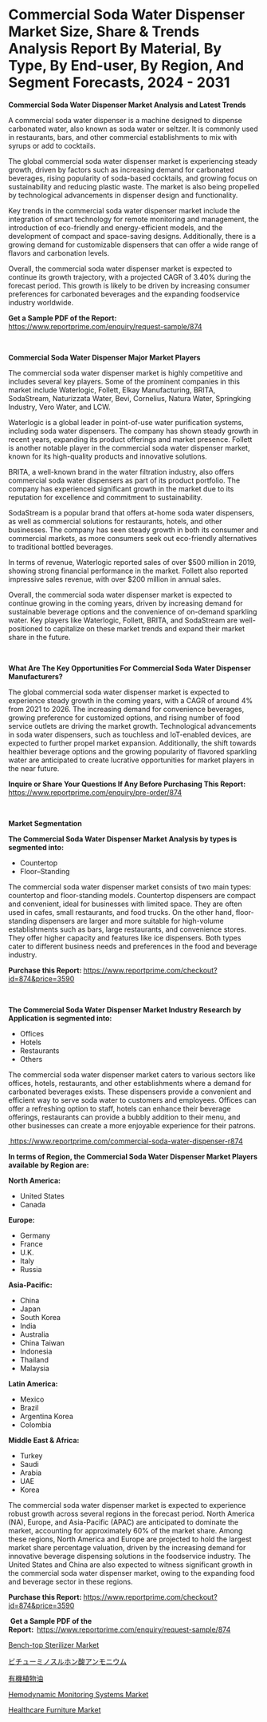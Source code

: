 <p><h1>Commercial Soda Water Dispenser Market Size, Share & Trends Analysis Report By Material, By Type, By End-user, By Region, And Segment Forecasts, 2024 - 2031</h1></p><p><strong>Commercial Soda Water Dispenser Market Analysis and Latest Trends</strong></p>
<p><p>A commercial soda water dispenser is a machine designed to dispense carbonated water, also known as soda water or seltzer. It is commonly used in restaurants, bars, and other commercial establishments to mix with syrups or add to cocktails.</p><p>The global commercial soda water dispenser market is experiencing steady growth, driven by factors such as increasing demand for carbonated beverages, rising popularity of soda-based cocktails, and growing focus on sustainability and reducing plastic waste. The market is also being propelled by technological advancements in dispenser design and functionality.</p><p>Key trends in the commercial soda water dispenser market include the integration of smart technology for remote monitoring and management, the introduction of eco-friendly and energy-efficient models, and the development of compact and space-saving designs. Additionally, there is a growing demand for customizable dispensers that can offer a wide range of flavors and carbonation levels.</p><p>Overall, the commercial soda water dispenser market is expected to continue its growth trajectory, with a projected CAGR of 3.40% during the forecast period. This growth is likely to be driven by increasing consumer preferences for carbonated beverages and the expanding foodservice industry worldwide.</p></p>
<p><strong>Get a Sample PDF of the Report:&nbsp;</strong> <a href="https://www.reportprime.com/enquiry/request-sample/874">https://www.reportprime.com/enquiry/request-sample/874</a></p>
<p>&nbsp;</p>
<p><strong>Commercial Soda Water Dispenser Major Market Players</strong></p>
<p><p>The commercial soda water dispenser market is highly competitive and includes several key players. Some of the prominent companies in this market include Waterlogic, Follett, Elkay Manufacturing, BRITA, SodaStream, Naturizzata Water, Bevi, Cornelius, Natura Water, Springking Industry, Vero Water, and LCW.</p><p>Waterlogic is a global leader in point-of-use water purification systems, including soda water dispensers. The company has shown steady growth in recent years, expanding its product offerings and market presence. Follett is another notable player in the commercial soda water dispenser market, known for its high-quality products and innovative solutions.</p><p>BRITA, a well-known brand in the water filtration industry, also offers commercial soda water dispensers as part of its product portfolio. The company has experienced significant growth in the market due to its reputation for excellence and commitment to sustainability.</p><p>SodaStream is a popular brand that offers at-home soda water dispensers, as well as commercial solutions for restaurants, hotels, and other businesses. The company has seen steady growth in both its consumer and commercial markets, as more consumers seek out eco-friendly alternatives to traditional bottled beverages.</p><p>In terms of revenue, Waterlogic reported sales of over $500 million in 2019, showing strong financial performance in the market. Follett also reported impressive sales revenue, with over $200 million in annual sales.</p><p>Overall, the commercial soda water dispenser market is expected to continue growing in the coming years, driven by increasing demand for sustainable beverage options and the convenience of on-demand sparkling water. Key players like Waterlogic, Follett, BRITA, and SodaStream are well-positioned to capitalize on these market trends and expand their market share in the future.</p></p>
<p>&nbsp;</p>
<p><strong>What Are The Key Opportunities For Commercial Soda Water Dispenser Manufacturers?</strong></p>
<p><p>The global commercial soda water dispenser market is expected to experience steady growth in the coming years, with a CAGR of around 4% from 2021 to 2026. The increasing demand for convenience beverages, growing preference for customized options, and rising number of food service outlets are driving the market growth. Technological advancements in soda water dispensers, such as touchless and IoT-enabled devices, are expected to further propel market expansion. Additionally, the shift towards healthier beverage options and the growing popularity of flavored sparkling water are anticipated to create lucrative opportunities for market players in the near future.</p></p>
<p><strong>Inquire or Share Your Questions If Any Before Purchasing This Report:</strong> <a href="https://www.reportprime.com/enquiry/pre-order/874">https://www.reportprime.com/enquiry/pre-order/874</a></p>
<p>&nbsp;</p>
<p><strong>Market Segmentation</strong></p>
<p><strong>The Commercial Soda Water Dispenser Market Analysis by types is segmented into:</strong></p>
<p><ul><li>Countertop</li><li>Floor–Standing</li></ul></p>
<p><p>The commercial soda water dispenser market consists of two main types: countertop and floor-standing models. Countertop dispensers are compact and convenient, ideal for businesses with limited space. They are often used in cafes, small restaurants, and food trucks. On the other hand, floor-standing dispensers are larger and more suitable for high-volume establishments such as bars, large restaurants, and convenience stores. They offer higher capacity and features like ice dispensers. Both types cater to different business needs and preferences in the food and beverage industry.</p></p>
<p><strong>Purchase this Report:&nbsp;</strong><a href="https://www.reportprime.com/checkout?id=874&price=3590">https://www.reportprime.com/checkout?id=874&price=3590</a></p>
<p>&nbsp;</p>
<p><strong>The Commercial Soda Water Dispenser Market Industry Research by Application is segmented into:</strong></p>
<p><ul><li>Offices</li><li>Hotels</li><li>Restaurants</li><li>Others</li></ul></p>
<p><p>The commercial soda water dispenser market caters to various sectors like offices, hotels, restaurants, and other establishments where a demand for carbonated beverages exists. These dispensers provide a convenient and efficient way to serve soda water to customers and employees. Offices can offer a refreshing option to staff, hotels can enhance their beverage offerings, restaurants can provide a bubbly addition to their menu, and other businesses can create a more enjoyable experience for their patrons.</p></p>
<p><a href="https://www.reportprime.com/commercial-soda-water-dispenser-r874">&nbsp;https://www.reportprime.com/commercial-soda-water-dispenser-r874</a></p>
<p><strong>In terms of Region, the Commercial Soda Water Dispenser Market Players available by Region are:</strong></p>
<p>
    <p> <strong> North America: </strong>
        <ul>
            <li>United States</li>
            <li>Canada</li>
        </ul>
        </p> 
    <p> <strong> Europe: </strong>
        <ul>
            <li>Germany</li>
            <li>France</li>
            <li>U.K.</li>
            <li>Italy</li>
            <li>Russia</li>
        </ul>
        </p> 
    <p> <strong> Asia-Pacific: </strong>
        <ul>
            <li>China</li>
            <li>Japan</li>
            <li>South Korea</li>
            <li>India</li>
            <li>Australia</li>
            <li>China Taiwan</li>
            <li>Indonesia</li>
            <li>Thailand</li>
            <li>Malaysia</li>
        </ul>
        </p> 
    <p> <strong> Latin America: </strong>
        <ul>
            <li>Mexico</li>
            <li>Brazil</li>
            <li>Argentina Korea</li>
            <li>Colombia</li>
        </ul>
        </p> 
    <p> <strong> Middle East & Africa: </strong>
        <ul>
            <li>Turkey</li>
            <li>Saudi</li>
            <li>Arabia</li>
            <li>UAE</li>
            <li>Korea</li>
        </ul>
    </p>
    </p>
<p><p>The commercial soda water dispenser market is expected to experience robust growth across several regions in the forecast period. North America (NA), Europe, and Asia-Pacific (APAC) are anticipated to dominate the market, accounting for approximately 60% of the market share. Among these regions, North America and Europe are projected to hold the largest market share percentage valuation, driven by the increasing demand for innovative beverage dispensing solutions in the foodservice industry. The United States and China are also expected to witness significant growth in the commercial soda water dispenser market, owing to the expanding food and beverage sector in these regions.</p></p>
<p><strong>Purchase this Report: </strong><a href="https://www.reportprime.com/checkout?id=874&price=3590">https://www.reportprime.com/checkout?id=874&price=3590</a></p>
<p>&nbsp;<strong>Get a Sample PDF of the Report:&nbsp;&nbsp;</strong><a href="https://www.reportprime.com/enquiry/request-sample/874">https://www.reportprime.com/enquiry/request-sample/874</a></p>
<p><strong></strong></p>
<p><p><a href="https://medium.com/@karinaokon97/navigating-the-global-bench-top-sterilizer-market-landscape-trends-forecasts-and-impact-analysis-af8ca5b31b8d">Bench-top Sterilizer Market</a></p><p><a href="https://medium.com/@awnvxxes23/%E5%B0%86%E6%9D%A5%E3%81%AE%E3%82%B0%E3%83%AD%E3%83%BC%E3%83%90%E3%83%AB%E3%82%A2%E3%83%B3%E3%83%A2%E3%83%8B%E3%82%A6%E3%83%A0%E3%83%93%E3%83%81%E3%83%A5%E3%83%9F%E3%83%8E%E3%82%B9%E3%83%AB%E3%83%9B%E3%83%B3%E9%85%B8%E5%B8%82%E5%A0%B4%E3%81%AE%E3%83%88%E3%83%AC%E3%83%B3%E3%83%89-2024%E5%B9%B4%E3%81%8B%E3%82%892031%E5%B9%B4%E3%81%BE%E3%81%A7%E3%81%AE%E5%B8%82%E5%A0%B4%E6%B4%9E%E5%AF%9F%E3%81%A8%E5%88%86%E6%9E%90-118%E3%83%9A%E3%83%BC%E3%82%B8-d2f200465fbc">ビチューミノスルホン酸アンモニウム</a></p><p><a href="https://medium.com/@awnvxxes23/2024%E5%B9%B4%E3%81%8B%E3%82%892031%E5%B9%B4%E3%81%BE%E3%81%A7%E3%81%AE%E6%9C%9F%E9%96%93%E3%81%AE%E3%82%B0%E3%83%AD%E3%83%BC%E3%83%90%E3%83%AB%E3%82%AA%E3%83%BC%E3%82%AC%E3%83%8B%E3%83%83%E3%82%AF%E9%87%8E%E8%8F%9C%E6%B2%B9%E5%B8%82%E5%A0%B4%E3%81%AE%E6%A9%9F%E4%BC%9A%E3%81%A8%E4%BA%88%E6%B8%AC-d919790ed6ac">有機植物油</a></p><p><a href="https://issuu.com/reportprime-2/docs/hemodynamic-monitoring-systems-market-size-2030.pp">Hemodynamic Monitoring Systems Market</a></p><p><a href="https://github.com/AndreanneHane2023/Market-Research-Report-List-2/blob/main/healthcare-furniture-market.md">Healthcare Furniture Market</a></p></p>
